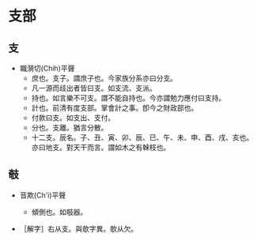 # 支部

## 支

- 職漪切(Chih)平聲
    - 庶也。支子。謂庶子也。今家族分系亦曰分支。
    - 凡一源而歧出者皆曰支。如支流、支派。
    - 持也。如言樂不可支。謂不能自持也。今亦謂勉力應付曰支持。
    - 計也。前清有度支部。掌會計之事。卽今之財政部也。
    - 付款曰支。如支出、支付。
    - 分也。支離。猶言分散。
    - 十二支。辰名。子、丑、寅、卯、辰、巳、午、未、申、酉、戌、亥也。亦曰地支。對天干而言。謂如木之有榦枝也。

## 攲

- 音欺(Ch'i)平聲
    - 傾側也。如攲器。

- ［解字］右从支。與欹字異。欹从欠。

